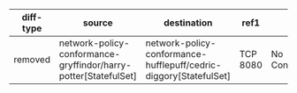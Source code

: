 | diff-type | source | destination | ref1 | ref2 | workloads-diff-info |
|-----------|--------|-------------|------|------|---------------------|
| removed | network-policy-conformance-gryffindor/harry-potter[StatefulSet] | network-policy-conformance-hufflepuff/cedric-diggory[StatefulSet] | TCP 8080 | No Connections |  |